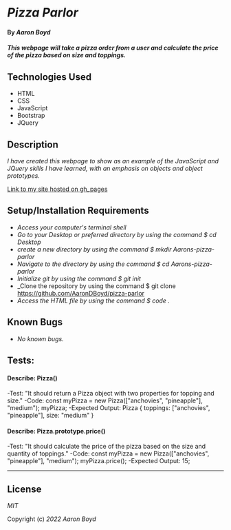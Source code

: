 # _Pizza Parlor_

#### By _**Aaron Boyd**_

#### _This webpage will take a pizza order from a user and calculate the price of the pizza based on size and toppings._

## Technologies Used

* HTML
* CSS
* JavaScript
* Bootstrap
* JQuery

## Description

_I have created this webpage to show as an example of the JavaScript and JQuery skills I have learned, with an emphasis on objects and object prototypes._

[Link to my site hosted on gh_pages](https://aarondboyd.github.io/pizza-parlor/)

## Setup/Installation Requirements

* _Access your computer's terminal shell_
* _Go to your Desktop or preferred directory by using the command $ cd Desktop_
* _create a new directory by using the command $ mkdir Aarons-pizza-parlor_
* _Navigate to the directory by using the command $ cd Aarons-pizza-parlor_
* _Initialize git by using the command $ git init_
* _Clone the repository by using the command $ git clone https://github.com/AaronDBoyd/pizza-parlor
* _Access the HTML file by using the command $ code ._

## Known Bugs

* _No known bugs._

## Tests:

#### Describe: Pizza()

-Test: "It should return a Pizza object with two properties for topping and size."
-Code: const myPizza = new Pizza(["anchovies", "pineapple"], "medium");
  myPizza;
-Expected Output: Pizza { toppings: ["anchovies", "pineapple"], size: "medium" }

#### Describe: Pizza.prototype.price()

-Test: "It should calculate the price of the pizza based on the size and quantity of toppings."
-Code: const myPizza = new Pizza(["anchovies", "pineapple"], "medium");
  myPizza.price();
-Expected Output: 15;  

---

## License

_MIT_

Copyright (c) _2022_ _Aaron Boyd_